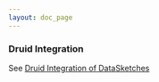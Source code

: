 ```yaml
---
layout: doc_page
---
```


### Druid Integration

See <a href="{{site.druid_datasketches}}">Druid Integration of DataSketches</a>
